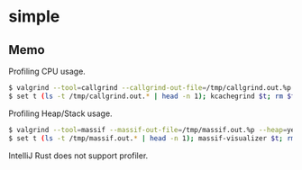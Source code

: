 # simple

## Memo

Profiling CPU usage.

```sh
$ valgrind --tool=callgrind --callgrind-out-file=/tmp/callgrind.out.%p ./target/debug/simple
$ set t (ls -t /tmp/callgrind.out.* | head -n 1); kcachegrind $t; rm $t
```

Profiling Heap/Stack usage.

```sh
$ valgrind --tool=massif --massif-out-file=/tmp/massif.out.%p --heap=yes --stacks=yes ./target/debug/simple
$ set t (ls -t /tmp/massif.out.* | head -n 1); massif-visualizer $t; rm $t
```

IntelliJ Rust does not support profiler.
